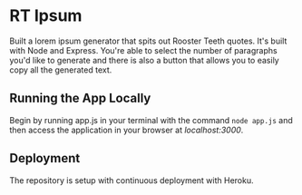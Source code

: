 # RT Ipsum

Built a lorem ipsum generator that spits out Rooster Teeth quotes. It's built with Node and Express. You're able to select the number of paragraphs you'd like to generate and there is also a button that allows you to easily copy all the generated text.


## Running the App Locally

Begin by running app.js in your terminal with the command `node app.js` and then access the application in your browser at *localhost:3000*.

## Deployment

The repository is setup with continuous deployment with Heroku.
